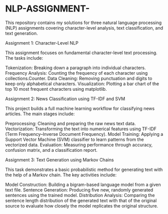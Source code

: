 # NLP-ASSIGNMENT-
This repository contains my solutions for three natural language processing (NLP) assignments covering character-level analysis, text classification, and text generation.

Assignment 1: Character-Level NLP

This assignment focuses on fundamental character-level text processing. The tasks include:

Tokenization: Breaking down a paragraph into individual characters.
Frequency Analysis: Counting the frequency of each character using collections.Counter.
Data Cleaning: Removing punctuation and digits to keep only alphabetical characters.
Visualization: Plotting a bar chart of the top 10 most frequent characters using matplotlib.



Assignment 2: News Classification using TF-IDF and SVM

This project builds a full machine learning workflow for classifying news articles. The main stages include:

Preprocessing: Cleaning and preparing the raw news text data.
Vectorization: Transforming the text into numerical features using TF-IDF (Term Frequency–Inverse Document Frequency).
Model Training: Applying a Support Vector Machine (SVM) classifier to learn patterns from the vectorized data.
Evaluation: Measuring performance through accuracy, confusion matrix, and a classification report.



Assignment 3: Text Generation using Markov Chains

This task demonstrates a basic probabilistic method for generating text with the help of a Markov chain. The key activities include:

Model Construction: Building a bigram-based language model from a given text file.
Sentence Generation: Producing five new, randomly generated sentences using the trained model.
Distribution Analysis: Comparing the sentence length distribution of the generated text with that of the original source to evaluate how closely the model replicates the original structure.
